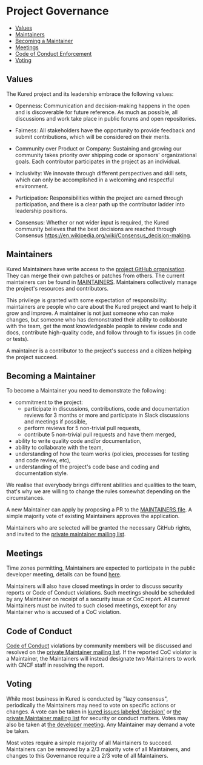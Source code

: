 # Project Governance

- [Values](#values)
- [Maintainers](#maintainers)
- [Becoming a Maintainer](#becoming-a-maintainer)
- [Meetings](#meetings)
- [Code of Conduct Enforcement](#code-of-conduct)
- [Voting](#voting)

## Values

The Kured project and its leadership embrace the following values:

- Openness: Communication and decision-making happens in the open and is discoverable for future
  reference. As much as possible, all discussions and work take place in public
  forums and open repositories.

- Fairness: All stakeholders have the opportunity to provide feedback and submit
  contributions, which will be considered on their merits.

- Community over Product or Company: Sustaining and growing our community takes
  priority over shipping code or sponsors' organizational goals.  Each
  contributor participates in the project as an individual.

- Inclusivity: We innovate through different perspectives and skill sets, which
  can only be accomplished in a welcoming and respectful environment.

- Participation: Responsibilities within the project are earned through
  participation, and there is a clear path up the contributor ladder into leadership
  positions.

- Consensus: Whether or not wider input is required, the Kured community believes that
  the best decisions are reached through Consensus
  <https://en.wikipedia.org/wiki/Consensus_decision-making>.

## Maintainers

Kured Maintainers have write access to the [project GitHub
organisation](https://github.com/kubereboot). They can merge their own patches or patches
from others. The current maintainers can be found in [MAINTAINERS][maintainers-file].
Maintainers collectively manage the project's resources and contributors.

This privilege is granted with some expectation of responsibility: maintainers
are people who care about the Kured project and want to help it grow and
improve. A maintainer is not just someone who can make changes, but someone who
has demonstrated their ability to collaborate with the team, get the most
knowledgeable people to review code and docs, contribute high-quality code, and
follow through to fix issues (in code or tests).

A maintainer is a contributor to the project's success and a citizen helping
the project succeed.

## Becoming a Maintainer

To become a Maintainer you need to demonstrate the following:

- commitment to the project:
  - participate in discussions, contributions, code and documentation reviews
      for 3 months or more and participate in Slack discussions and meetings
      if possible,
  - perform reviews for 5 non-trivial pull requests,
  - contribute 5 non-trivial pull requests and have them merged,
- ability to write quality code and/or documentation,
- ability to collaborate with the team,
- understanding of how the team works (policies, processes for testing and code review, etc),
- understanding of the project's code base and coding and documentation style.

We realise that everybody brings different abilities and qualities to the team, that's
why we are willing to change the rules somewhat depending on the circumstances.

A new Maintainer can apply by proposing a PR to the [MAINTAINERS
file][maintainers-file]. A simple majority vote of existing Maintainers
approves the application.

Maintainers who are selected will be granted the necessary GitHub rights,
and invited to the [private maintainer mailing list][private-list].

## Meetings

Time zones permitting, Maintainers are expected to participate in the public
developer meeting, details can be found [here][meeting-agenda].

Maintainers will also have closed meetings in order to discuss security reports
or Code of Conduct violations.  Such meetings should be scheduled by any
Maintainer on receipt of a security issue or CoC report.  All current Maintainers
must be invited to such closed meetings, except for any Maintainer who is
accused of a CoC violation.

## Code of Conduct

[Code of Conduct](./CODE_OF_CONDUCT.md) violations by community members will
be discussed and resolved on the [private Maintainer mailing list][private-list].
If the reported CoC violator is a Maintainer, the Maintainers will instead
designate two Maintainers to work with CNCF staff in resolving the report.

## Voting

While most business in Kured is conducted by "lazy consensus", periodically
the Maintainers may need to vote on specific actions or changes.
A vote can be taken in [kured issues labeled 'decision'][decision-issues] or
[the private Maintainer mailing list][private-list] for security or conduct
matters. Votes may also be taken at [the developer meeting][meeting-agenda].
Any Maintainer may demand a vote be taken.

Most votes require a simple majority of all Maintainers to succeed. Maintainers
can be removed by a 2/3 majority vote of all Maintainers, and changes to this
Governance require a 2/3 vote of all Maintainers.

[maintainers-file]: ./MAINTAINERS
[private-list]: cncf-kured-maintainers@lists.cncf.io
[meeting-agenda]: https://docs.google.com/document/d/1bsHTjHhqaaZ7yJnXF6W8c89UB_yn-OoSZEmDnIP34n8/edit#
[decision-issues]: https://github.com/kubereboot/kured/labels/decision

